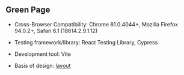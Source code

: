 ## Green Page

- Cross-Browser Compatibility: Chrome 81.0.4044+, Mozilla Firefox 94.0.2+, Safari 6.1 (18614.2.9.1.12)

- Testing framework/library: React Testing Library, Cypress

- Development tool: Vite

- Basis of design: [layout](https://www.figma.com/file/4wPyysblrR8fVLJNSeRuKn/Plants-(Copy)?node-id=0%3A1&t=RZQYfAs63gmnXqUp-0)
